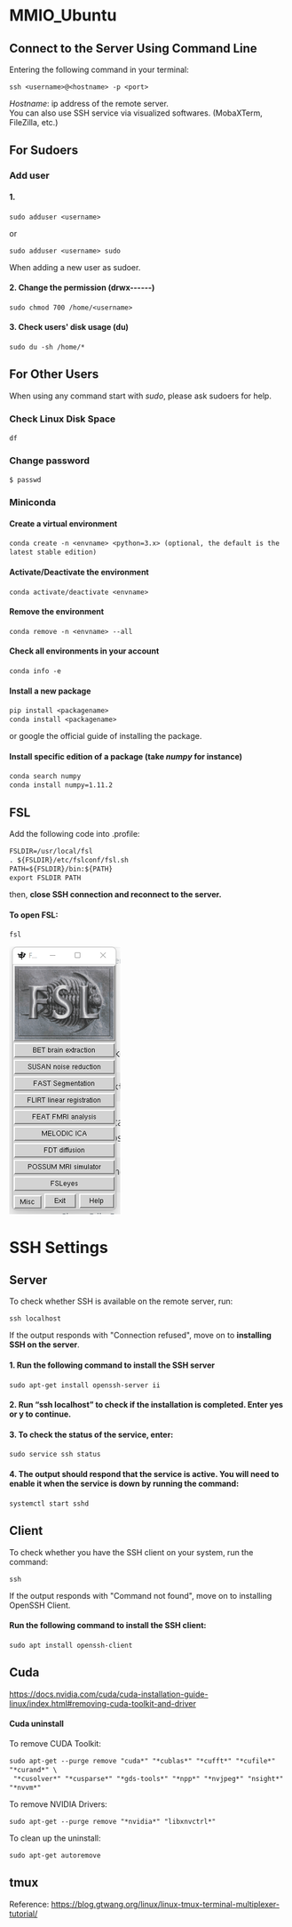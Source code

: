 # MMIO_Ubuntu
## Connect to the Server Using Command Line
Entering the following command in your terminal:
```
ssh <username>@<hostname> -p <port>
```
*Hostname*: ip address of the remote server.  
You can also use SSH service via visualized softwares. (MobaXTerm, FileZilla, etc.)

## For Sudoers
### Add user
#### 1. 
```
sudo adduser <username>
```
or
```
sudo adduser <username> sudo
```
When adding a new user as sudoer.
#### 2. Change the permission (drwx------)
```
sudo chmod 700 /home/<username>
```
#### 3. Check users' disk usage (du)
```
sudo du -sh /home/*
```

## For Other Users
When using any command start with _sudo_, please ask sudoers for help.
### Check Linux Disk Space
```
df
```
### Change password
```
$ passwd
```
### Miniconda
#### Create a virtual environment
```
conda create -n <envname> <python=3.x> (optional, the default is the latest stable edition)
```
#### Activate/Deactivate the environment
```
conda activate/deactivate <envname>
```
#### Remove the environment
```
conda remove -n <envname> --all
```
#### Check all environments in your account
```
conda info -e
```
#### Install a new package
```
pip install <packagename>
conda install <packagename>
```
or google the official guide of installing the package.


#### Install specific edition of a package (take *numpy* for instance)
```
conda search numpy
conda install numpy=1.11.2
```
## FSL
Add the following code into .profile:
```
FSLDIR=/usr/local/fsl
. ${FSLDIR}/etc/fslconf/fsl.sh
PATH=${FSLDIR}/bin:${PATH}
export FSLDIR PATH
```
then, **close SSH connection and reconnect to the server.**
#### To open FSL:
```
fsl
```
![alt text](https://github.com/MuajiiTsai/MMIO_Ubuntu/blob/main/img/fsl.png)
# SSH Settings
## Server
To check whether SSH is available on the remote server, run:
```
ssh localhost
```
If the output responds with "Connection refused", move on to **installing SSH on the server**.
#### 1. Run the following command to install the SSH server
```
sudo apt-get install openssh-server ii
```
#### 2. Run “ssh localhost” to check if the installation is completed. Enter yes or y to continue.
#### 3. To check the status of the service, enter:
```
sudo service ssh status
```
#### 4. The output should respond that the service is active. You will need to enable it when the service is down by running the command:
```
systemctl start sshd
```
## Client
To check whether you have the SSH client on your system, run the command:
```
ssh
```
If the output responds with "Command not found", move on to installing OpenSSH Client.
#### Run the following command to install the SSH client:
```
sudo apt install openssh-client
```

## Cuda
https://docs.nvidia.com/cuda/cuda-installation-guide-linux/index.html#removing-cuda-toolkit-and-driver  

#### Cuda uninstall
To remove CUDA Toolkit:  
```
sudo apt-get --purge remove "cuda*" "*cublas*" "*cufft*" "*cufile*" "*curand*" \
 "*cusolver*" "*cusparse*" "*gds-tools*" "*npp*" "*nvjpeg*" "nsight*" "*nvvm*"
```
To remove NVIDIA Drivers:  
```
sudo apt-get --purge remove "*nvidia*" "libxnvctrl*"
```
To clean up the uninstall:  
```
sudo apt-get autoremove
```
## tmux
Reference: https://blog.gtwang.org/linux/linux-tmux-terminal-multiplexer-tutorial/
